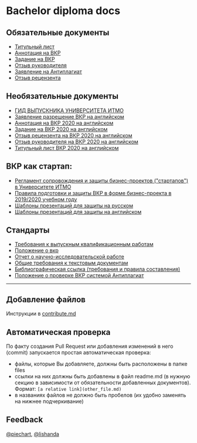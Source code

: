 # Bachelor diploma docs

## Обязательные документы
- [Титульный лист](files/titul.docx)
- [Аннотация на ВКР](files/Аннотация_на_ВКР_2020.doc)
- [Задание на ВКР](files/Задание_на_ВКР_2020.docx)
- [Отзыв руководителя](files/Отзыв_руководителя_на_ВКР_2020.docx)
- [Заявление на Антиплагиат](files/Заявление_на_Антиплагиат_2020.doc)
- [Отзыв рецензента](files/Отзыв_рецензента_на_ВКР_2020.docx)


## Необязательные документы
- [ГИД ВЫПУСКНИКА УНИВЕРСИТЕТА ИТМО](files/buklet_a4_GIA_ITOG.pdf)
- [Заявление разрешение ВКР на английском](files/Заявление_разрешение_ВКР_на_английском.docx)
- [Аннотация на ВКР 2020 на английском](files/Аннотация_на_ВКР_2020_Summary_of_Graduation_Thesis.docx)
- [Задание на ВКР 2020 на английском](files/Задание_на_ВКР_2020_Objectives_for_a_Graduation_Thesis.docx)
- [Отзыв рецензента на ВКР 2020 на английском](files/Отзыв_рецензента_на_ВКР_2020_Reviewer_s_Report.docx)
- [Отзыв руководителя на ВКР 2020 на английском](files/Отзыв_руководителя_на_ВКР_2020_Supervisor_s_Report.docx)
- [Титульный лист ВКР 2020 на английском](files/Титульный_лист_ВКР_2020_Title_Page.docx)

## ВКР как стартап:
- [Регламент сопровождения и защиты бизнес-проектов ("стартапов") в Университете ИТМО](files/Регламент_сопровождения_и_защиты_бизнес-проектов(стартапов)_итмо.pdf)
- [Правила подготовки и защиты ВКР в форме бизнес-проекта в 2019/2020 учебном году](files/Правила_подготовки_и_защиты_ВКР_в_форме_бизнес-проекта_2019_20.pdf)
- [Шаблоны презентаций для защиты на русском](files/Шаблон_презентации_для_защиты_вкр_как_стартап_рус.pptx)
- [Шаблоны презентаций для защиты на английском](files/Шаблон_презентации_для_защиты_вкр_как_стартап_англ.pptx)

## Стандарты
- [Требования к выпускным квалификационным работам](files/Требования_к_ВКР.pdf)
- [Положение о вкр](files/положение_о_вкр.pdf)
- [Отчет о научно-исследовательской работе](files/ГОСТ7.32–2001.Отчет_о_научно-исследовательской_работе_Структура_и_правила_оформления.pdf)
- [Общие требования к текстовым документам](files/ГОСТ2.105-95.Единая_система_конструкторской_документации_Общие_требования_к_текстовым_документам.pdf)
- [Библиографическая ссылка (требования и правила составления)](files/ГОСТ7.0.5-2008.Библиографическая_ссылка_Общие_требования_и_правила_составления.pdf)
- [Положение о проверке ВКР системой Антиплагиат](files/Положение_о_проверке_выпускных_квалификационных_работ_обучающихся_в_университете_ИТМО_с_помощьюсистемы_Антиплагиат.pdf)
---

## Добавление файлов
Инструкции в [contribute.md](contribute.md)

## Автоматическая проверка
По факту создания Pull Request или добавления изменений в него (commit) запускается простая автоматическая проверка:
- файлы, которые Вы добавляете, должны быть расположены в папке files
- ссылки на них должны быть добавлены в файл readme.md (в нужную секцию в зависимости от обязательности добавленных документов). Формат: `[a relative link](other_file.md)`
- в названиях файлов не должно быть пробелов (их удобно заменять на нижнее подчеркивание)


## Feedback
[@piechart](https://mssg.me/piechart), [@lishanda](https://mssg.me/lishanda)
